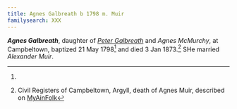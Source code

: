 ```yaml
---
title: Agnes Galbreath b 1798 m. Muir
familysearch: XXX
---
```

***Agnes Galbreath***, daughter of *[Peter Galbreath](galbreath-peter-1749.md)* and *Agnes McMurchy*, at Campbeltown, baptized 21 May 1798[^birth] and died 3 Jan 1873.[^death]
SHe married *Alexander Muir*.

[^birth]: 

[^death]: Civil Registers of Campbeltown, Argyll, death of Agnes Muir, described on [MyAinFolk](https://www.myainfolk.ca/records/21187)


